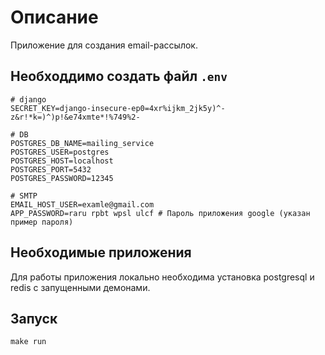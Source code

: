 # Описание
Приложение для создания email-рассылок.

## Необходдимо создать файл ```.env```

    # django
    SECRET_KEY=django-insecure-ep0=4xr%ijkm_2jk5y)^-z&r!*k=)^)p!&e74xmte*!%749%2-
    
    # DB
    POSTGRES_DB_NAME=mailing_service
    POSTGRES_USER=postgres
    POSTGRES_HOST=localhost
    POSTGRES_PORT=5432
    POSTGRES_PASSWORD=12345

    # SMTP
    EMAIL_HOST_USER=examle@gmail.com
    APP_PASSWORD=raru rpbt wpsl ulcf # Пароль приложения google (указан пример пароля)

## Необходимые приложения
Для работы приложения локально необходима установка postgresql и redis с запущенными демонами.

## Запуск

    make run

